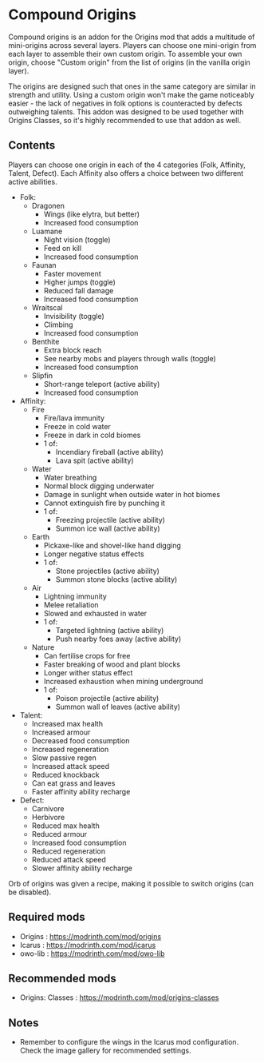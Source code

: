 # Compound Origins

Compound origins is an addon for the Origins mod that adds a multitude of mini-origins across several layers. Players can choose one mini-origin from each layer to assemble their own custom origin.
To assemble your own origin, choose "Custom origin" from the list of origins (in the vanilla origin layer).

The origins are designed such that ones in the same category are similar in strength and utility. Using a custom origin won't make the game noticeably easier - the lack of negatives in folk options is counteracted by defects outweighing talents. 
This addon was designed to be used together with Origins Classes, so it's highly recommended to use that addon as well.


## Contents

Players can choose one origin in each of the 4 categories (Folk, Affinity, Talent, Defect). Each Affinity also offers a choice between two different active abilities.

- Folk:
  - Dragonen
    - Wings (like elytra, but better)
    - Increased food consumption
  - Luamane
    - Night vision (toggle)
    - Feed on kill
    - Increased food consumption
  - Faunan
    - Faster movement
    - Higher jumps (toggle)
    - Reduced fall damage
    - Increased food consumption
  - Wraitscal
    - Invisibility (toggle)
    - Climbing
    - Increased food consumption
  - Benthite
    - Extra block reach
    - See nearby mobs and players through walls (toggle)
    - Increased food consumption
  - Slipfin
    - Short-range teleport (active ability)
    - Increased food consumption
- Affinity:
  - Fire
    - Fire/lava immunity
    - Freeze in cold water
    - Freeze in dark in cold biomes
    - 1 of:
      - Incendiary fireball (active ability)
      - Lava spit (active ability)
  - Water
    - Water breathing
    - Normal block digging underwater
    - Damage in sunlight when outside water in hot biomes
    - Cannot extinguish fire by punching it
    - 1 of:
      - Freezing projectile (active ability)
      - Summon ice wall (active ability)
  - Earth
    - Pickaxe-like and shovel-like hand digging
    - Longer negative status effects
    - 1 of:
      - Stone projectiles (active ability)
      - Summon stone blocks (active ability)
  - Air
    - Lightning immunity
    - Melee retaliation
    - Slowed and exhausted in water
    - 1 of:
      - Targeted lightning (active ability)
      - Push nearby foes away (active ability)
  - Nature
    - Can fertilise crops for free
    - Faster breaking of wood and plant blocks
    - Longer wither status effect
    - Increased exhaustion when mining underground
    - 1 of:
      - Poison projectile (active ability)
      - Summon wall of leaves (active ability)
- Talent:
  - Increased max health
  - Increased armour
  - Decreased food consumption
  - Increased regeneration
  - Slow passive regen
  - Increased attack speed
  - Reduced knockback
  - Can eat grass and leaves
  - Faster affinity ability recharge
- Defect:
  - Carnivore
  - Herbivore
  - Reduced max health
  - Reduced armour
  - Increased food consumption
  - Reduced regeneration
  - Reduced attack speed
  - Slower affinity ability recharge


Orb of origins was given a recipe, making it possible to switch origins (can be disabled).


## Required mods
- Origins : https://modrinth.com/mod/origins
- Icarus : https://modrinth.com/mod/icarus
- owo-lib : https://modrinth.com/mod/owo-lib


## Recommended mods
- Origins: Classes : https://modrinth.com/mod/origins-classes


## Notes
- Remember to configure the wings in the Icarus mod configuration. Check the image gallery for recommended settings.

